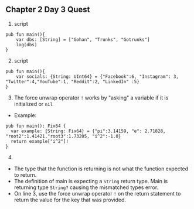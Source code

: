 

## Chapter 2 Day 3 Quest
1. script
```cadence
pub fun main(){
    var dbs: [String] = ["Gohan", "Trunks", "Gotrunks"]
    log(dbs)
}
```
2. script
```cadence
pub fun main(){
    var socials: {String: UInt64} = {"Facebook":6, "Instagram": 3, "Twitter":4,"YouTube":1, "Reddit":2, "LinkedIn" :5}
}
```
3. The force unwrap operator ```!``` works by "asking" a variable if it is initialized or ```nil```
  - Example:
  ```cadence
pub fun main(): Fix64 {
    var example: {String: Fix64} = {"pi":3.14159, "e": 2.71828, "root2":1.41421,"root3":1.73205, "i^2":-1.0}
    return example["i^2"]!
}
  ```
4. 
  - The type that the function is returning is not what the function expected to return.
  - The definition of main is expecting a ```String``` return type. Main is returning type ```String?``` 
    causing the mismatched types error.
  - On line 3, use the force unwrap operator ```!``` on the return statement to return the value for the key that was provided.
